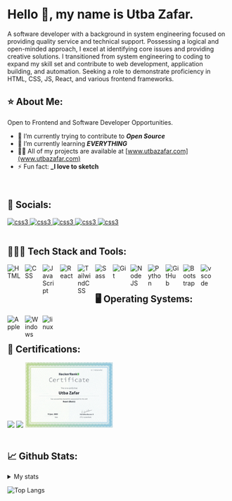 <h1 align="left">Hello 👋, my name is Utba Zafar.</h1>

<p align="left">A software developer with a background in system engineering focused on providing quality service and technical support. Possessing a logical and open-minded approach, I excel at identifying core issues and providing creative solutions. I transitioned from system engineering to coding to expand my skill set and contribute to web development, application building, and automation. Seeking a role to demonstrate proficiency in HTML, CSS, JS, React, and various frontend frameworks.</p>

<h2 align="left">⭐ About Me:</h2>
<p>Open to Frontend and Software Developer Opportunities.</p>

- 🔭 I’m currently trying to contribute to **_Open Source_**
- 🌱 I’m currently learning **_EVERYTHING_**
- 👨‍💻 All of my projects are available at [www.utbazafar.com](www.utbazafar.com)
- ⚡ Fun fact: **_I love to sketch**

<br>
<h2 align="left">📱 Socials:</h2>
<a href="https://twitter.com/iamutba" target="_blank" rel="noreferrer"> <img src="https://img.icons8.com/?size=512&id=13963&format=png" alt="css3" width="40" height="40"/> </a>
<a href="https://www.linkedin.com/in/utba-zafar/" target="_blank" rel="noreferrer"> <img src="https://img.icons8.com/?size=512&id=xuvGCOXi8Wyg&format=png" alt="css3" width="40" height="40"/> </a>
<a href="https://www.instagram.com/utba_dev/" target="_blank" rel="noreferrer"> <img src="https://img.icons8.com/?size=512&id=Xy10Jcu1L2Su&format=png" alt="css3" width="40" height="40"/> </a>
<a href="https://codepen.io/utbaz" target="_blank" rel="noreferrer"> <img src="https://img.icons8.com/?size=512&id=b7dom23p2ynU&format=png" alt="css3" width="40" height="40"/> </a>
<a href="https://dev.to/uzafar90" target="_blank" rel="noreferrer"> <img src="https://dev-to-uploads.s3.amazonaws.com/uploads/logos/resized_logo_UQww2soKuUsjaOGNB38o.png" alt="css3" width="40" height="40"/> </a>
<br>

<br>
<h2 align="left">👨🏻‍💻 Tech Stack and Tools:</h2>
<img align="left" alt="HTML" width="30px" style="padding-right:10px;" src="https://cdn.jsdelivr.net/gh/devicons/devicon/icons/html5/html5-plain.svg" />
<img align="left" alt="CSS" width="30px" style="padding-right:10px;" src="https://cdn.jsdelivr.net/gh/devicons/devicon/icons/css3/css3-plain.svg" />
<img align="left" alt="JavaScript" width="30px" style="padding-right:10px;" src="https://cdn.jsdelivr.net/gh/devicons/devicon/icons/javascript/javascript-plain.svg" />
<img align="left" alt="React" width="30px" style="padding-right:10px;" src="https://cdn.jsdelivr.net/gh/devicons/devicon/icons/react/react-original.svg" />
<img align="left" alt="TailwindCSS" width="30px" style="padding-right:10px;" src="https://cdn.jsdelivr.net/gh/devicons/devicon/icons/tailwindcss/tailwindcss-plain.svg" />
<img align="left" alt="Sass" width="30px" style="padding-right:10px;" src="https://cdn.jsdelivr.net/gh/devicons/devicon/icons/sass/sass-original.svg" />
<img align="left" alt="Git" width="30px" style="padding-right:10px;" src="https://cdn.jsdelivr.net/gh/devicons/devicon/icons/git/git-original.svg" />
<img align="left" alt="NodeJS" width="30px" style="padding-right:10px;" src="https://cdn.jsdelivr.net/gh/devicons/devicon/icons/nodejs/nodejs-original.svg" />
<img align="left" alt="Python" width="30px" style="padding-right:10px;" src="https://cdn.jsdelivr.net/gh/devicons/devicon/icons/python/python-plain.svg" />
<img align="left" alt="GitHub" width="30px" style="padding-right:10px;" src="https://cdn.jsdelivr.net/gh/devicons/devicon/icons/github/github-original.svg" />
<img align="left" alt="Bootstrap" width="30px" style="padding-right:10px;" src="https://cdn.jsdelivr.net/gh/devicons/devicon/icons/bootstrap/bootstrap-original.svg" />
<img align="left" alt="vscode" width="30px" style="padding-right:10px;" src="https://cdn.jsdelivr.net/gh/devicons/devicon/icons/vscode/vscode-original.svg" />
<br>

<br>
<h2 align="left">🖥️ Operating Systems:</h2>
<img align="left" alt="Apple" width="30px" style="padding-right:10px;" src="https://cdn.jsdelivr.net/gh/devicons/devicon/icons/apple/apple-original.svg" />
<img align="left" alt="Windows" width="30px" style="padding-right:10px;" src="https://cdn.jsdelivr.net/gh/devicons/devicon/icons/windows8/windows8-original.svg" />
<img align="left" alt="linux" width="30px" style="padding-right:10px;" src="https://cdn.jsdelivr.net/gh/devicons/devicon/icons/linux/linux-original.svg" />
<br>

<br>
<h2 align="left">📜 Certifications:</h2>
<a href="https://www.hackerrank.com/certificates/451443d6d5f8"><img width="200px" src="https://github.com/Uzafar90/uzafar90/blob/main/JavaScript(basic).png"/></a>
<a href="https://www.hackerrank.com/certificates/451443d6d5f8"><img width="200px" src="https://github.com/Uzafar90/uzafar90/blob/main/JavaScript(Intermediate).png"/></a>
<a href="https://www.hackerrank.com/certificates/c14b56ea4580"><img width="200px" src="https://github.com/Uzafar90/uzafar90/blob/main/react(basic).png"/></a>
<br>

<br>
<h2 align="left">📈 Github Stats:</h2>

<details>
<summary>My stats</summary>
  
![Utba's GitHub stats](https://github-readme-stats.vercel.app/api?username=uzafar90&show_icons=true&theme=radical)
[![GitHub Streak](https://streak-stats.demolab.com/?user=uzafar90&theme=radical)](https://git.io/streak-stats)
</details>



![Top Langs](https://github-readme-stats.vercel.app/api/top-langs/?username=uzafar90&layout=compact&theme=radical)
